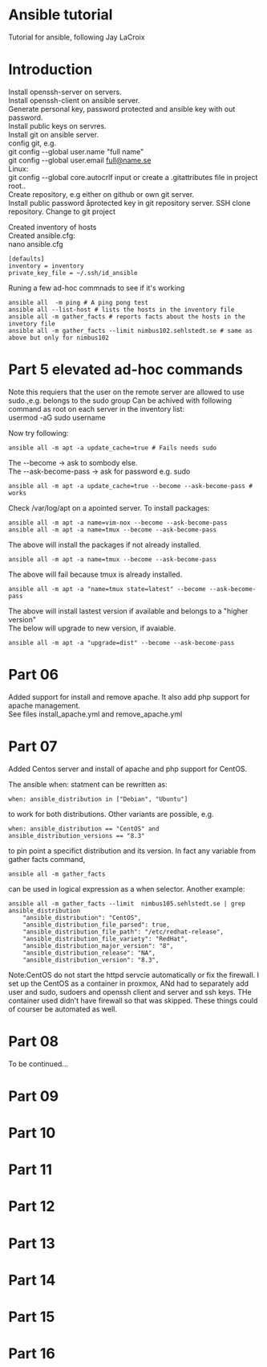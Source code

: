 # Ansible tutorial

Tutorial for ansible, following Jay LaCroix  

# Introduction  
Install openssh-server on servers.  
Install openssh-client on ansible server.  
Generate personal key, password protected and ansible key with out password.  
Install public keys on servres.  
Install git on ansible server.  
config git, e.g.  
git config --global user.name "full name"  
git config --global user.email  full@name.se  
Linux:  
git config --global core.autocrlf input
or create a .gitattributes file in project root..  
Create repository, e.g either on github or own git server.  
Install public password åprotected key in git repository server.
SSH clone repository. Change to git project  

Created inventory of hosts  
Created ansible.cfg:  
nano ansible.cfg   

    [defaults]  
    inventory = inventory  
    private_key_file = ~/.ssh/id_ansible  
  
  
Runing a few ad-hoc commnads to see if it's working  

    ansible all  -m ping # A ping pong test  
    ansible all --list-host # lists the hosts in the inventory file  
    ansible all -m gather_facts # reports facts about the hosts in the invetory file  
    ansible all -m gather_facts --limit nimbus102.sehlstedt.se # same as above but only for nimbus102  
  
# Part 5 elevated ad-hoc commands  
Note this requiers that the user on the remote server are allowed to use sudo.,e.g. belongs to the sudo group
Can be achived with following command as root on each server in the inventory list:  
    usermod -aG sudo username    
  
Now try following:  
  
    ansible all -m apt -a update_cache=true # Fails needs sudo  
  
The --become -> ask to sombody else.  
The --ask-become-pass -> ask for password e.g. sudo   
  
    ansible all -m apt -a update_cache=true --become --ask-become-pass # works  
  
Check /var/log/apt on a apointed server. To install packages:  
  
    ansible all -m apt -a name=vim-nox --become --ask-become-pass  
    ansible all -m apt -a name=tmux --become --ask-become-pass  
  
The above will install the packages if not already installed.  
  
    ansible all -m apt -a name=tmux --become --ask-become-pass  
The above will fail because tmux is already installed.  
  
    ansible all -m apt -a "name=tmux state=latest" --become --ask-become-pass  
The above will install lastest version if available and belongs to a "higher version"  
The below will upgrade to new version, if avaiable.  
  
    ansible all -m apt -a "upgrade=dist" --become --ask-become-pass  
  
# Part 06  
Added support for install and remove apache. It also add php support for apache management.  
See files install_apache.yml and  remove_apache.yml   
# Part 07  
Added Centos server and install of apache and php support for CentOS.  

The ansible when: statment can be rewritten as:  

    when: ansible_distribution in ["Debian", "Ubuntu"]  

to work for both distributions. Other variants are possible, e.g.
  
    when: ansible_distribution == "CentOS" and ansible_distribution_versions == "8.3"  
  
to pin point a specifict distribution and its version. In fact any variable from gather facts command,  
  
    ansible all -m gather_facts  
  
 can be used in logical expression as a when selector. Another example:  
  
    ansible all -m gather_facts --limit  nimbus105.sehlstedt.se | grep ansible_distribution  
        "ansible_distribution": "CentOS",  
        "ansible_distribution_file_parsed": true,  
        "ansible_distribution_file_path": "/etc/redhat-release",  
        "ansible_distribution_file_variety": "RedHat",  
        "ansible_distribution_major_version": "8",  
        "ansible_distribution_release": "NA",  
        "ansible_distribution_version": "8.3",  
  
Note:CentOS do not start the httpd servcie automatically or fix the firewall. I set up the CentOS as a container in proxmox, ANd had to separately add user and sudo, sudoers and openssh client and server and ssh keys. THe container used didn't have firewall so that was skipped. These things could of courser be automated as well.


# Part 08  
To be continued...  

# Part 09  

# Part 10  

# Part 11  

# Part 12  

# Part 13  

# Part 14  

# Part 15  

# Part 16  

